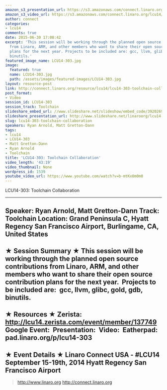 ```yaml
---
amazon_s3_presentation_url: https://s3.amazonaws.com/connect.linaro.org/hkg15/Videos/09-17-Wednesday/LCU14-303.pdf
amazon_s3_video_url: https://s3.amazonaws.com/connect.linaro.org/lcu14/videos/09-17-Wednesday/LCU14-303-+Toolchain+Collaboration.mp4
author: connect
categories:
- lcu14
comments: true
date: 2015-06-30 17:08:42
excerpt: 'This session will be working through the planned open source contributions
  from Linaro, ARM, and other members who want to share their open source contribution
  plans for the next year. Projects to be included are: gcc, llvm, glibc, gold, gdb,
  binutils.'
featured_image_name: LCU14-303.jpg
image:
  featured: true
  name: LCU14-303.jpg
  path: /assets/images/featured-images/LCU14-303.jpg
layout: resource-post
link: http://connect.linaro.org/resource/lcu14/lcu14-303-toolchain-collaboration/
post_format:
- Video
session_id: LCU14-303
session_track: Toolchain
slideshare_embed_url: //www.slideshare.net/slideshow/embed_code/39202695
slideshare_presentation_url: http://www.slideshare.net/linaroorg/lcu14-303-toolchain-collaboration
slug: lcu14-303-toolchain-collaboration
speakers: Ryan Arnold, Matt Gretton-Dann
tags:
- lcu14
- LCU14-303
- Matt Gretton-Dann
- Ryan Arnold
- Toolchain
title: 'LCU14-303: Toolchain Collaboration'
video_length: '43:19'
video_thumbnail: None
wordpress_id: 1539
youtube_video_url: https://www.youtube.com/watch?v=b-mtKxOm0m8
---
```


LCU14-303: Toolchain Collaboration

---------------------------------------------------

Speaker: Ryan Arnold, Matt Gretton-Dann
Track: Toolchain
Location: Grand Peninsula C, Hyatt Regency San Francisco Airport, Burlingame, CA, United States
---------------------------------------------------

★ Session Summary ★
This session will be working through the planned open source contributions from Linaro, ARM, and other members who want to share their open source contribution plans for the next year.  Projects to be included are:  gcc, llvm, glibc, gold, gdb, binutils. 
---------------------------------------------------

★ Resources ★
Zerista: http://lcu14.zerista.com/event/member/137749
Google Event: 
Presentation: 
Video: 
Eatherpad: pad.linaro.org/p/lcu14-303
---------------------------------------------------

★ Event Details ★
Linaro Connect USA - #LCU14
September 15-19th, 2014
Hyatt Regency San Francisco Airport
---------------------------------------------------

> http://www.linaro.org
> http://connect.linaro.org